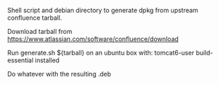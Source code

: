 Shell script and debian directory to generate dpkg from upstream confluence tarball.

Download tarball from https://www.atlassian.com/software/confluence/download

Run generate.sh ${tarball} on an ubuntu box with:
tomcat6-user build-essential
installed

Do whatever with the resulting .deb
